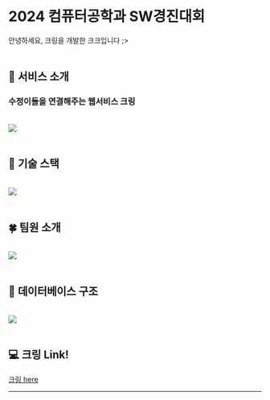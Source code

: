 # 2024 컴퓨터공학과 SW경진대회
 안녕하세요, 크링을 개발한 크크입니다 ;>
<br/>
<br/>

## 🔮 서비스 소개
### 수정이들을 연결해주는 웹서비스 크링<br/>

<br/>
<img src="https://github.com/user-attachments/assets/269ce631-8cf1-4722-9bdb-6f75c2bdba42">
<br/>

<br/>


## 🔧 기술 스택
<br/>
<img src="https://github.com/user-attachments/assets/b01ef942-578c-4bb4-be6a-25c0a9709dd7">
<br/>
<br/>

## 🍀 팀원 소개
<br/>
<img src="https://github.com/user-attachments/assets/e3aceab9-b765-4bb8-be89-e364eed523f2">
<br/>
<br/>

## 📁 데이터베이스 구조
<br/>
<img src="https://github.com/user-attachments/assets/c03f991f-7f68-4ede-ad20-a89bbeea0061">
<br/>
<br/>

## 💻 크링 Link!
 
[크링 here](https://sw-cling.netlify.app/)

  <hr/>
